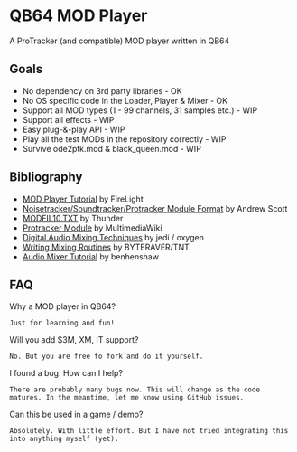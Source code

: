 # QB64 MOD Player

A ProTracker (and compatible) MOD player written in QB64

## Goals

- No dependency on 3rd party libraries - OK
- No OS specific code in the Loader, Player & Mixer - OK
- Support all MOD types (1 - 99 channels, 31 samples etc.) - WIP
- Support all effects - WIP
- Easy plug-&-play API - WIP
- Play all the test MODs in the repository correctly - WIP
- Survive ode2ptk.mod & black_queen.mod - WIP

## Bibliography

- [MOD Player Tutorial](https://github.com/a740g/QB64-MOD-Player/blob/main/FMODDOC.TXT) by FireLight
- [Noisetracker/Soundtracker/Protracker Module Format](https://github.com/a740g/QB64-MOD-Player/blob/main/Mod-form.txt) by Andrew Scott
- [MODFIL10.TXT](https://github.com/a740g/QB64-MOD-Player/blob/main/MODFIL10.txt) by Thunder
- [Protracker Module](https://wiki.multimedia.cx/index.php/Protracker_Module) by MultimediaWiki
- [Digital Audio Mixing Techniques](https://github.com/a740g/QB64-MOD-Player/blob/main/FSBDOC.TXT) by jedi / oxygen
- [Writing Mixing Routines](https://github.com/a740g/QB64-MOD-Player/blob/main/MIXING10.TXT) by BYTERAVER/TNT
- [Audio Mixer Tutorial](https://github.com/benhenshaw/mixer_tutorial) by benhenshaw

## FAQ

Why a MOD player in QB64?

    Just for learning and fun!

Will you add S3M, XM, IT support?

    No. But you are free to fork and do it yourself.

I found a bug. How can I help?

    There are probably many bugs now. This will change as the code matures. In the meantime, let me know using GitHub issues.

Can this be used in a game / demo?

    Absolutely. With little effort. But I have not tried integrating this into anything myself (yet).
